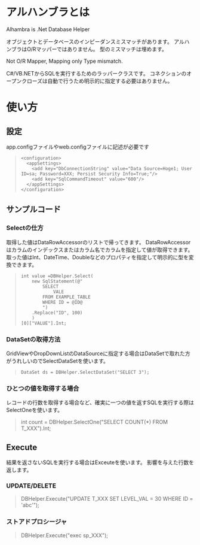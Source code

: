 # アルハンブラとは #
Alhambra is .Net Database Helper

オブジェクトとデータベースのインピーダンスミスマッチがあります。
アルハンブラはO/Rマッパーではありません。
型のミスマッチは埋めます。

Not O/R Mapper, Mapping only Type mismatch.

C#/VB.NETからSQLを実行するためのラッパークラスです。
コネクションのオープンクローズは自動で行うため明示的に指定する必要はありません。

# 使い方 #

## 設定 ##
app.configファイルやweb.configファイルに記述が必要です
>     <configuration>
>       <appSettings>
>         <add key="DbConnectionString" value="Data Source=Hoge1; User ID=sa; Password=XXX; Persist Security Info=True;"/>
>         <add key="SqlCommandTimeout" value="600"/>
>       </appSettings>
>     </configuration>

## サンプルコード ##


### Selectの仕方 ###
取得した値はDataRowAccessorのリストで帰ってきます。
DataRowAccessorはカラムのインデックスまたはカラム名でカラムを指定して値が取得できます。
取った値はInt、DateTime、Doubleなどのプロパティを指定して明示的に型を変換できます。

>     int value =DBHelper.Select(
>         new SqlStatement(@"
>             SELECT
>                 VALE
>             FROM EXAMPLE_TABLE
>             WHERE ID = @ID@
>             ")
>         .Replace("ID", 100)
>         )
>     [0]["VALUE"].Int;

### DataSetの取得方法 ###

GridViewやDropDownListのDataSourceに指定する場合はDataSetで取れた方がうれしいのでSelectDataSetを使います。

>     DataSet ds = DBHelper.SelectDataSet("SELECT 3");

### ひとつの値を取得する場合 ###

レコードの行数を取得する場合など、確実に一つの値を返すSQLを実行する際はSelectOneを使います。

>    int count = DBHelper.SelectOne("SELECT COUNT(*) FROM T_XXX").Int;

## Execute ##
結果を返さないSQLを実行する場合はExceuteを使います。
影響を与えた行数を返します。

### UPDATE/DELETE ###

>    DBHelper.Execute("UPDATE T_XXX SET LEVEL_VAL = 30 WHERE ID = 'abc'");

### ストアドプロシージャ ###

>    DBHelper.Execute("exec sp_XXX");
